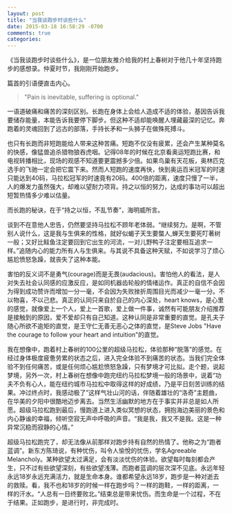 ```yaml
---
layout: post
title: "当我谈跑步时谈些什么"
date: 2015-03-18 16:58:29 -0700
comments: true
categories:
---
```


《当我谈跑步时谈些什么》，是一位朋友推介给我的村上春树对于他几十年坚持跑步的感想录。仲夏时节，我刚刚开始跑步。

篇首的引语便直击内心。
> "Pain is inevitable, suffering is optional."

一语道破痛和痛苦的深刻区别。长跑在身体上会给人造成不适的体验，基因告诉我要储存能量，本能告诉我要停下脚步。但这种不适却能唤醒人埋藏最深的记忆。奔跑着的灵魂回到了远古的部落，手持长矛和一头狮子在做殊死搏斗。

也只有长跑而非短跑能给人带来这种苦痛。短跑不仅没有疲累，还会产生某种莫名的快感，像猛兽追杀猎物狼吞虎咽。记得08年的时候在北京看奥运短跑比赛，和电视转播相比，现场的观感不知道要更震撼多少倍。如果鸟巢有天花板，奥林匹克选手的飞驰一定会把它震下来。然而人短跑的速度再快，快到奥运百米冠军的时速只能达到40码，马拉松冠军的时速竟有20码。400倍的距离，速度只慢了一半，人的爆发力虽然强大，却难以望耐力项背。持之以恒的努力，达成的事功可以超出短暂热情多少难以估量。

而长跑的秘诀，在于“持之以恒，不乱节奏”，海明威所言。

谈到不在意他人忠告，仍然要坚持马拉松不顾年老体弱。“继续努力。是啊，不管别人说什么，这是我与生俱来的性格，就好似蝎子天生要螫人,蝉天生要死叮著树一般；又好比鲑鱼注定要回到它出生的河流，一对儿野鸭子注定要相互追求一样。”追随内心的能力所有人与生俱来。与其说不具备这种天赋，不如说学习了烦心尴尬愤怒急躁，就丧失了这种本能。

害怕的反义词不是勇气(courage)而是无畏(audacious)。害怕他人的看法，是人对失去社会认同感的应激反应，是如同机器齿轮般的情绪运作。真正的自信不会因为得到成功赞许而增加一分一毫，不会因为失败挫折周围目光而减少一毫一分。不以物喜，不以己悲。真正的认同只来自於自己的内心深处，heart knows，是心里的感觉，就像爱上一个人，爱上一首歌，爱上做一件事，诚然有可能朋友介绍推荐是接触到的原因，爱不爱却只有自己知道。这种认同是非常重要的直觉。是孔夫子随心所欲不逾矩的直觉，是王守仁无善无恶心之体的直觉，是Steve Jobs "Have the courage to follow your heart and intuition"的直觉。

我在想像中，跑着村上春树的100公里的超级马拉松，体验那种“脱落”的感觉。在经过身体极度疲惫劳累的状态之后，进入完全体验不到痛苦的状态。当我们完全体验不到任何痛苦，或是任何烦心尴尬愤怒急躁，只有梦境才可比拟。走个题，说起梦境，另外一次，村上春树在想像中跑完纽约马拉松梦境一般的场景中，说着“功夫不负有心人，能在纽约城市马拉松中取得这样的好成绩，乃是平日刻苦训练的结果。冲过终点时，我感动极了”这样气壮山河的话，伴随着雄壮的“洛奇”主题曲，在华美的夕阳中很酷地迈步离去。当然生活幽默的地方在于事实并非总是如人所愿。超级马拉松跑到最后，慢跑道上进入类似冥想的状态，拥抱海边美丽的景色和内心静谧的幸福，倾听空寂无声中呼吸的声音。“我是我，我又不是我。这是一种异常沉稳而寂静的心情。”

超级马拉松跑完了，却无法像从前那样对跑步持有自然的热情了。他称之为“跑者蓝调”。新东方陈琦说，有种忧伤，叫令人愉悅的忧伤，学名Agreeable Melancholy。某种欲望太过满足，会有淡淡忧伤的体验。欲望每时每刻都会产生，只不过有些欲望深刻，有些欲望浅薄。而跑者蓝调的层次深不见底。永远年轻永远18岁永远充满活力，就是生命本身。谁都希望永远18岁，跑步是一种对逝去的救赎。看，我不也和18岁的时候一样在跑步吗？一样的跑鞋，一样的距离，一样的汗水。“人总有一日终要败北。”结束总是带来忧伤。而生命是一个过程，不在于结果。正如跑步，是进行时，非完成时。
